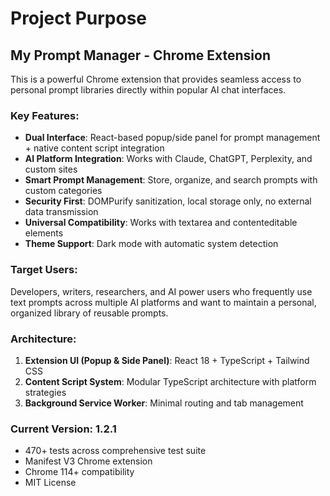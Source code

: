 # Project Purpose

## My Prompt Manager - Chrome Extension

This is a powerful Chrome extension that provides seamless access to personal prompt libraries directly within popular AI chat interfaces.

### Key Features:
- **Dual Interface**: React-based popup/side panel for prompt management + native content script integration
- **AI Platform Integration**: Works with Claude, ChatGPT, Perplexity, and custom sites
- **Smart Prompt Management**: Store, organize, and search prompts with custom categories
- **Security First**: DOMPurify sanitization, local storage only, no external data transmission
- **Universal Compatibility**: Works with textarea and contenteditable elements
- **Theme Support**: Dark mode with automatic system detection

### Target Users:
Developers, writers, researchers, and AI power users who frequently use text prompts across multiple AI platforms and want to maintain a personal, organized library of reusable prompts.

### Architecture:
1. **Extension UI (Popup & Side Panel)**: React 18 + TypeScript + Tailwind CSS
2. **Content Script System**: Modular TypeScript architecture with platform strategies
3. **Background Service Worker**: Minimal routing and tab management

### Current Version: 1.2.1
- 470+ tests across comprehensive test suite
- Manifest V3 Chrome extension
- Chrome 114+ compatibility
- MIT License